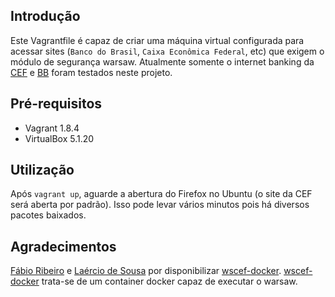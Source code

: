 ## Introdução
Este Vagrantfile é capaz de criar uma máquina virtual configurada para acessar sites (`Banco do Brasil`, `Caixa Econômica Federal`, etc) que exigem o módulo de segurança warsaw. Atualmente somente o internet banking da [CEF](https://internetbanking.caixa.gov.br/
) e [BB]() foram testados neste projeto.

## Pré-requisitos
- Vagrant 1.8.4
- VirtualBox 5.1.20

## Utilização
Após `vagrant up`, aguarde a abertura do Firefox no Ubuntu (o site da CEF será aberta por padrão). Isso pode levar vários minutos pois há diversos pacotes baixados.

## Agradecimentos
[Fábio Ribeiro](http://www.farribeiro.com.br) e [Laércio de Sousa](https://disqus.com/by/LaercioSousa/) por disponibilizar [wscef-docker](https://github.com/farribeiro/wscef-docker). [wscef-docker](https://github.com/farribeiro/wscef-docker) trata-se de um container docker capaz de executar o warsaw.
